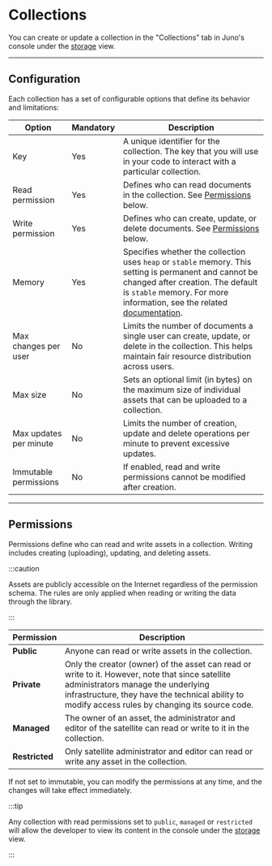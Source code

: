 # Collections

You can create or update a collection in the "Collections" tab in Juno's console under the [storage](https://console.juno.build/storage) view.

---

## Configuration

Each collection has a set of configurable options that define its behavior and limitations:

| Option                 | Mandatory | Description                                                                                                                                                                                                                                            |
| ---------------------- | --------- | ------------------------------------------------------------------------------------------------------------------------------------------------------------------------------------------------------------------------------------------------------ |
| Key                    | Yes       | A unique identifier for the collection. The key that you will use in your code to interact with a particular collection.                                                                                                                               |
| Read permission        | Yes       | Defines who can read documents in the collection. See [Permissions](#permissions) below.                                                                                                                                                               |
| Write permission       | Yes       | Defines who can create, update, or delete documents. See [Permissions](#permissions) below.                                                                                                                                                            |
| Memory                 | Yes       | Specifies whether the collection uses `heap` or `stable` memory. This setting is permanent and cannot be changed after creation. The default is `stable` memory. For more information, see the related [documentation](../../miscellaneous/memory.md). |
| Max changes per user   | No        | Limits the number of documents a single user can create, update, or delete in the collection. This helps maintain fair resource distribution across users.                                                                                             |
| Max size               | No        | Sets an optional limit (in bytes) on the maximum size of individual assets that can be uploaded to a collection.                                                                                                                                       |
| Max updates per minute | No        | Limits the number of creation, update and delete operations per minute to prevent excessive updates.                                                                                                                                                   |
| Immutable permissions  | No        | If enabled, read and write permissions cannot be modified after creation.                                                                                                                                                                              |

---

## Permissions

Permissions define who can read and write assets in a collection. Writing includes creating (uploading), updating, and deleting assets.

:::caution

Assets are publicly accessible on the Internet regardless of the permission schema. The rules are only applied when reading or writing the data through the library.

:::

| Permission     | Description                                                                                                                                                                                                                                |
| -------------- | ------------------------------------------------------------------------------------------------------------------------------------------------------------------------------------------------------------------------------------------ |
| **Public**     | Anyone can read or write assets in the collection.                                                                                                                                                                                         |
| **Private**    | Only the creator (owner) of the asset can read or write to it. However, note that since satellite administrators manage the underlying infrastructure, they have the technical ability to modify access rules by changing its source code. |
| **Managed**    | The owner of an asset, the administrator and editor of the satellite can read or write to it in the collection.                                                                                                                            |
| **Restricted** | Only satellite administrator and editor can read or write any asset in the collection.                                                                                                                                                     |

If not set to immutable, you can modify the permissions at any time, and the changes will take effect immediately.

:::tip

Any collection with read permissions set to `public`, `managed` or `restricted` will allow the developer to view its content in the console under the [storage](https://console.juno.build/storage) view.

:::

[controllers]: ../../terminology.md#controller
